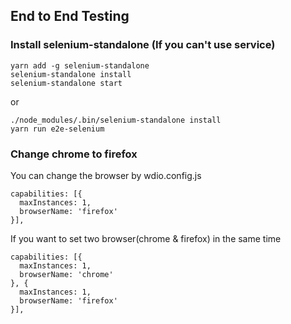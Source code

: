 ## End to End Testing

### Install selenium-standalone (If you can't use service)

```
yarn add -g selenium-standalone
selenium-standalone install
selenium-standalone start
```

or

```
./node_modules/.bin/selenium-standalone install
yarn run e2e-selenium
```

### Change chrome to firefox

You can change the browser by wdio.config.js

```
capabilities: [{
  maxInstances: 1,
  browserName: 'firefox'
}],
```

If you want to set two browser(chrome & firefox) in the same time

```
capabilities: [{
  maxInstances: 1,
  browserName: 'chrome'
}, {
  maxInstances: 1,
  browserName: 'firefox'
}],
```